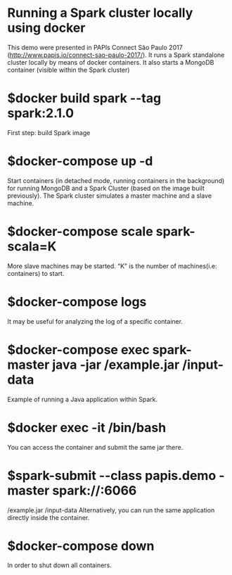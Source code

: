 # Running a Spark cluster locally using docker 
This demo were presented in PAPIs Connect São Paulo 2017 (http://www.papis.io/connect-sao-paulo-2017/). It runs a Spark standalone cluster locally by means of docker containers. It also starts a MongoDB container (visible within the Spark cluster)

# $docker build spark --tag spark:2.1.0
First step: build Spark image

# $docker-compose up -d
Start containers (in detached mode, running containers in the background) for running MongoDB and a Spark Cluster (based on the image built previously). The Spark cluster simulates a master machine and a slave machine. 

# $docker-compose scale spark-scala=K
More slave machines may be started. “K” is the number of machines(i.e: containers) to start.

# $docker-compose logs <container-id>
It may be useful for analyzing the log of a specific container.

# $docker-compose exec spark-master java -jar /example.jar /input-data
Example of running a Java application within Spark.

# $docker exec -it <container-id of the master machine> /bin/bash
You can access the container and submit the same jar there.

# $spark-submit --class papis.demo -master spark://<spark-master-host>:6066
 /example.jar /input-data
Alternatively, you can run the same application directly inside the container.

# $docker-compose down
In order to shut down all containers.
